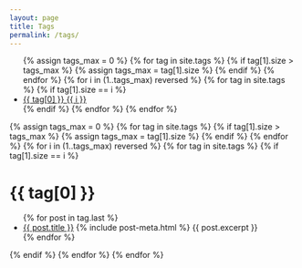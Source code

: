 ```yaml
---
layout: page
title: Tags
permalink: /tags/
---
```

<div class="post-content">
<ul class="tag-list">
{% assign tags_max = 0 %}
{% for tag in site.tags %}
    {% if tag[1].size > tags_max %}
    {% assign tags_max = tag[1].size %}
    {% endif %}
{% endfor %}
{% for i in (1..tags_max) reversed %}
    {% for tag in site.tags %}
        {% if tag[1].size == i %}
        <li><a href="#{{ tag[0] | downcase | replace:' ','-' }}"><i class="fa fa-tag" aria-hidden="true"></i> {{ tag[0] }} <span class="archive-title">{{ i }}</span> </a></li>
        {% endif %}
    {% endfor %}
{% endfor %}
</ul>

{% assign tags_max = 0 %}
{% for tag in site.tags %}
{% if tag[1].size > tags_max %}
{% assign tags_max = tag[1].size %}
{% endif %}
{% endfor %}
{% for i in (1..tags_max) reversed %}
{% for tag in site.tags %}
{% if tag[1].size == i %}
<h1 class="archive-title">{{ tag[0] }}</h1>
<ul class="post-list">
{% for post in tag.last %}
<li>
    <a href="{{ post.url }}">{{ post.title }}</a>
    {% include post-meta.html %}
    {{ post.excerpt }}    
</li>
{% endfor %}
</ul>
{% endif %}
{% endfor %}
{% endfor %}
</div>
